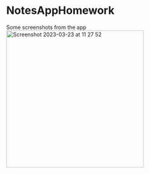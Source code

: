 # NotesAppHomework

Some screenshots from the app
<img width="363" alt="Screenshot 2023-03-23 at 11 27 52" src="https://user-images.githubusercontent.com/90601111/227175818-0b352d02-0886-487a-b23a-d09ec47d887e.png">

